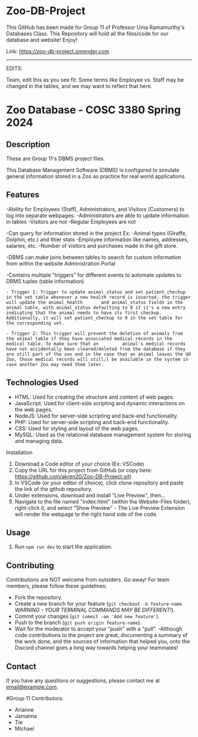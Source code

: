 # Zoo-DB-Project
This GitHub has been made for Group 11 of Professor Uma Ramamurthy's Databases Class. This Repository will hold all the files/code for our database and website!
Enjoy!

Link: https://zoo-db-project.onrender.com



------------------------------------------
EDITS:

Team, edit this as you see fit. Some terms like Employee vs. Staff may be changed in the tables, and we may want to reflect that here. 



# Zoo Database - COSC 3380 Spring 2024


## Description
These are Group 11's DBMS project files. 

This Database Management Software (DBMS) is configured to simulate general information stored in a Zoo as practice for real world applications. 


## Features
-Ability for Employees (Staff), Administrators, and Visitors (Customers) to log into separate webpages.
    -Administrators are able to update information in tables
    -Visitors are not
    -Regular Employees are not

-Can query for information stored in the project
    Ex: -Animal types (Giraffe, Dolphin, etc.) and thier stats
        -Employee information like names, addresses, salaries, etc. 
        -Number of visitors and purchases made in the gift store.

-DBMS can make joins between tables to search for custom information from within the website Administration Portal

-Contains multiple "triggers" for different events to automate updates to DBMS tuples (table information)

    - Trigger 1: Trigger to update animal_status and set patient_checkup in the vet table whenever a new health record is inserted, the trigger will update the animal_health       and animal_status fields in the animal table, with animal_status defaulting to 0 if it's a new entry indicating that the animal needs to have its first checkup.              Additionally, it will set patient_checkup to 0 in the vet table for the corresponding vet.
    
    - Trigger 2: This trigger will prevent the deletion of animals from the animal table if they have associated medical records in the medical table. To make sure that an         animal's medical records have not accidentally been cleared/deleted from the database if they are still part of the zoo and in the case that an animal leaves the UH          Zoo, those medical records will still;l be available in the system in case another Zoo may need them later.



## Technologies Used

- HTML: Used for creating the structure and content of web pages.
- JavaScript: Used for client-side scripting and dynamic interactions on the web pages.
- NodeJS: Used for server-side scripting and back-end functionality.
- PHP: Used for server-side scripting and back-end functionality.
- CSS: Used for styling and layout of the web pages.
- MySQL: Used as the relational database management system for storing and managing data.

    
 Installation
1. Download a Code editor of your choice (Ex: VSCode)
2. Copy the URL for this project from GitHub (or copy here: https://github.com/akren20/Zoo-DB-Project.git)
3. In VSCode (or your editor of choice), click clone repository and paste the link of the github repository.
4. Under extensions, download and install "Live Preview", then...
5. Navigate to the file named "index.html" (within the Website-Files folder), right-click it, and select "Show Preview"
        - The Live Preview Extension will render the webpage to the right hand side of the code. 

## Usage
1. Run `npm run dev` to start the application.

## Contributing
Contributions are NOT welcome from outsiders. Go away! For team members, please follow these guidelines:
- Fork the repository.
- Create a new branch for your feature (`git checkout -b feature-name` *WARNING - YOUR TERMINAL COMMANDS MAY BE DIFFERENT!*).
- Commit your changes (`git commit -am 'Add new feature'`).
- Push to the branch (`git push origin feature-name`).
- Wait for the moderator to accept your "push" with a "pull".
-Although code contributions to the project are great, documenting a summary of the work done, and the sources of information that helped you, onto the Discord channel goes a long way towards helping your teammates!



## Contact
If you have any questions or suggestions, please contact me at [email@example.com](mailto:email@example.com).



#Group 11 Contributors:
- Arianne
- Jamaima
- Tie
- Michael
